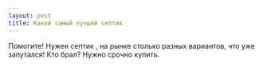 ```yaml
---
layout: post 
title: Какой самый лучший септик 
--- 
```

Помогите! Нужен септик , на рынке столько разных вариантов, что уже запутался! Кто брал? Нужно срочно купить.